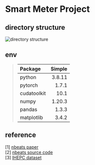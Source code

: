 Smart Meter Project
======

directory structure
------
![directory structure](https://user-images.githubusercontent.com/56117848/154844224-db988106-d88b-45f9-b049-8681a55f7fb6.png)


env
------

>| Package        | Simple         |
>| :------------- | -------------: |
>| python         |         3.8.11 |
>| pytorch        |          1.7.1 |
>| cudatoolkit    |           10.1 |
>| numpy          |         1.20.3 |
>| pandas         |          1.3.3 |
>| matplotlib     |          3.4.2 |

reference
------
[1] [nbeats paper](https://openreview.net/forum?id=r1ecqn4YwB)  
[2] [nbeats source code](https://github.com/philipperemy/n-beats)  
[3] [IHEPC dataset](https://archive.ics.uci.edu/ml/datasets/Individual+household+electric+power+consumption)
